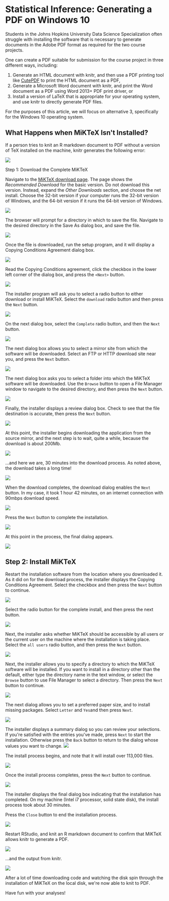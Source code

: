 # Statistical Inference: Generating a PDF on Windows 10

Students in the Johns Hopkins University Data Science Specialization often struggle with installing the software that is necessary to generate documents in the Adobe PDF format as required for the two course projects.

One can create a PDF suitable for submission for the course project in three different ways, including:

1. Generate an HTML document with knitr, and then use a PDF printing tool like [CutePDF](http://cutepdf.com) to print the HTML document as a PDF,
2. Generate a Microsoft Word document with knitr, and print the Word document as a PDF using Word 2013+ PDF print driver, or
3. Install a version of LaTeX that is appropriate for your operating system, and use knitr to directly generate PDF files.

For the purposes of this article, we will focus on alternative 3, specifically for the Windows 10 operating system.

## What Happens when MiKTeX Isn't Installed?

If a person tries to knit an R markdown document to PDF without a version of TeX installed on the machine, knitr generates the following error:

<img src="./images/installMikTeX01.png">

Step 1: Download the Complete MiKTeX

Navigate to the [MiKTeX download page](http://www.miktex.org/download). The page shows the *Recommended Download* for the basic version. Do not download this version. Instead, expand the *Other Downloads* section, and choose the net install.  Choose the 32-bit version if your computer runs the 32-bit version of Windows, and the 64-bit version if it runs the 64-bit version of Windows.

<img src="./images/installMikTeX02.png">

The browser will prompt for a directory in which to save the file. Navigate to the desired directory in the Save As dialog box, and save the file.

<img src="./images/installMikTeX03.png">

Once the file is downloaded, run the setup program, and it will display a Copying Conditions Agreement dialog box.

<img src="./images/installMikTeX04.png">


Read the Copying Conditions agreement, click the checkbox in the lower left corner of the dialog box, and press the `<Next>` button.

<img src="./images/installMikTeX05.png" >

The installer program will ask you to select a radio button to either download or install MiKTeX. Select the `download` radio button and then press the `Next` button.

<img src="./images/installMikTeX06.png" >

On the next dialog box, select the `Complete` radio button, and then the `Next` button.

<img src="./images/installMikTeX07.png" >

The next dialog box allows you to select a mirror site from which the software will be downloaded. Select an FTP or HTTP download site near you, and press the `Next` button.

<img src="./images/installMikTeX08.png" >

The next dialog box asks you to select a folder into which the MiKTeX software will be downloaded. Use the `Browse` button to open a File Manager window to navigate to the desired directory, and then press the `Next` button.

<img src="./images/installMikTeX09.png" >

Finally, the installer displays a review dialog box. Check to see that the file destination is accurate, then press the `Next` button.

<img src="./images/installMikTeX10.png" >

At this point, the installer begins downloading the application from the source mirror, and the next step is to wait, quite a while, because the download is about 200Mb.

<img src="./images/installMikTeX11.png" >

...and here we are, 30 minutes into the download process. As noted above, the download takes a long time!

<img src="./images/installMikTeX12.png" >

When the download completes, the download dialog enables the `Next` button. In my case, it took 1 hour 42 minutes, on an internet connection with 90mbps download speed.

<img src="./images/installMikTeX15.png" >

Press the `Next` button to complete the installation.

<img src="./images/installMikTeX13.png" >

At this point in the process, the final dialog appears.

<img src="./images/installMikTeX14.png" >

## Step 2: Install MiKTeX

Restart the installation software from the location where you downloaded it. As it did on for the download process, the installer displays the Copying Conditions Agreement. Select the checkbox and then press the `Next` button to continue.

<img src="./images/installMikTeX16.png" >

Select the radio button for the complete install, and then press the next button.

<img src="./images/installMikTeX17.png" >

Next, the installer asks whether MiKTeX should be accessible by all users or the current user on the machine where the installation is taking place. Select the `all users` radio button, and then press the `Next` button.

<img src="./images/installMikTeX18.png" >

Next, the installer allows you to specify a directory to which the MiKTeX software will be installed. If you want to install in a directory other than the default, either type the directory name in the text window, or select the `Browse` button to use File Manager to select a directory. Then press the `Next` button to continue.

<img src="./images/installMikTeX19.png" >

The next dialog allows you to set a preferred paper size, and to install missing packages. Select `Letter` and `Yes`and then press `Next`.

<img src="./images/installMikTeX20.png" >

The installer displays a summary dialog so you can review your selections. If you're satisfied with the entries you've made, press `Next` to start the installation. Otherwise press the `Back` button to return to the dialog whose values you want to change.
<img src="./images/installMikTeX21.png" >

The install process begins, and note that it will install over 113,000 files.

<img src="./images/installMikTeX22.png" >

Once the install process completes, press the `Next` button to continue.

<img src="./images/installMikTeX23.png" >

The installer displays the final dialog box indicating that the installation has completed. On my machine \(Intel i7 processor, solid state disk\), the install process took about 30 minutes.

Press the `Close` button to end the installation process.

<img src="./images/installMikTeX24.png" >

Restart RStudio, and knit an R markdown document to confirm that MiKTeX allows knitr to generate a PDF.

<img src="./images/installMikTeX25.png" >

...and the output from knitr.

<img src="./images/installMikTeX26.png" >

After a lot of time downloading code and watching the disk spin through the installation of MiKTeX on the local disk, we're now able to knit to PDF.

Have fun with your analyses!
